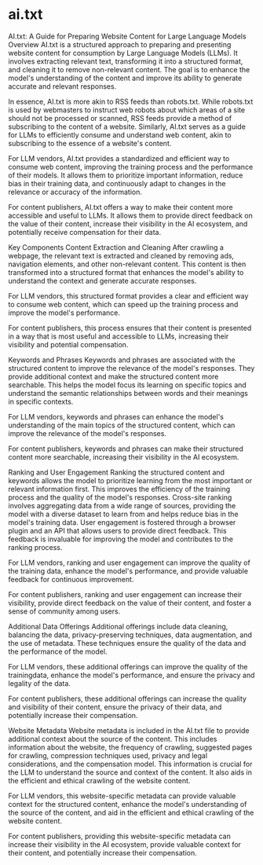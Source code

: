 # ai.txt
AI.txt: A Guide for Preparing Website Content for Large Language Models
Overview
AI.txt is a structured approach to preparing and presenting website content for consumption by Large Language Models (LLMs). It involves extracting relevant text, transforming it into a structured format, and cleaning it to remove non-relevant content. The goal is to enhance the model's understanding of the content and improve its ability to generate accurate and relevant responses.

In essence, AI.txt is more akin to RSS feeds than robots.txt. While robots.txt is used by webmasters to instruct web robots about which areas of a site should not be processed or scanned, RSS feeds provide a method of subscribing to the content of a website. Similarly, AI.txt serves as a guide for LLMs to efficiently consume and understand web content, akin to subscribing to the essence of a website's content.

For LLM vendors, AI.txt provides a standardized and efficient way to consume web content, improving the training process and the performance of their models. It allows them to prioritize important information, reduce bias in their training data, and continuously adapt to changes in the relevance or accuracy of the information.

For content publishers, AI.txt offers a way to make their content more accessible and useful to LLMs. It allows them to provide direct feedback on the value of their content, increase their visibility in the AI ecosystem, and potentially receive compensation for their data.

Key Components
Content Extraction and Cleaning
After crawling a webpage, the relevant text is extracted and cleaned by removing ads, navigation elements, and other non-relevant content. This content is then transformed into a structured format that enhances the model's ability to understand the context and generate accurate responses.

For LLM vendors, this structured format provides a clear and efficient way to consume web content, which can speed up the training process and improve the model's performance.

For content publishers, this process ensures that their content is presented in a way that is most useful and accessible to LLMs, increasing their visibility and potential compensation.

Keywords and Phrases
Keywords and phrases are associated with the structured content to improve the relevance of the model's responses. They provide additional context and make the structured content more searchable. This helps the model focus its learning on specific topics and understand the semantic relationships between words and their meanings in specific contexts.

For LLM vendors, keywords and phrases can enhance the model's understanding of the main topics of the structured content, which can improve the relevance of the model's responses.

For content publishers, keywords and phrases can make their structured content more searchable, increasing their visibility in the AI ecosystem.

Ranking and User Engagement
Ranking the structured content and keywords allows the model to prioritize learning from the most important or relevant information first. This improves the efficiency of the training process and the quality of the model's responses. Cross-site ranking involves aggregating data from a wide range of sources, providing the model with a diverse dataset to learn from and helps reduce bias in the model's training data. User engagement is fostered through a browser plugin and an API that allows users to provide direct feedback. This feedback is invaluable for improving the model and contributes to the ranking process.

For LLM vendors, ranking and user engagement can improve the quality of the training data, enhance the model's performance, and provide valuable feedback for continuous improvement.

For content publishers, ranking and user engagement can increase their visibility, provide direct feedback on the value of their content, and foster a sense of community among users.

Additional Data Offerings
Additional offerings include data cleaning, balancing the data, privacy-preserving techniques, data augmentation, and the use of metadata. These techniques ensure the quality of the data and the performance of the model.

For LLM vendors, these additional offerings can improve the quality of the trainingdata, enhance the model's performance, and ensure the privacy and legality of the data.

For content publishers, these additional offerings can increase the quality and visibility of their content, ensure the privacy of their data, and potentially increase their compensation.

Website Metadata
Website metadata is included in the AI.txt file to provide additional context about the source of the content. This includes information about the website, the frequency of crawling, suggested pages for crawling, compression techniques used, privacy and legal considerations, and the compensation model. This information is crucial for the LLM to understand the source and context of the content. It also aids in the efficient and ethical crawling of the website content.

For LLM vendors, this website-specific metadata can provide valuable context for the structured content, enhance the model's understanding of the source of the content, and aid in the efficient and ethical crawling of the website content.

For content publishers, providing this website-specific metadata can increase their visibility in the AI ecosystem, provide valuable context for their content, and potentially increase their compensation.
